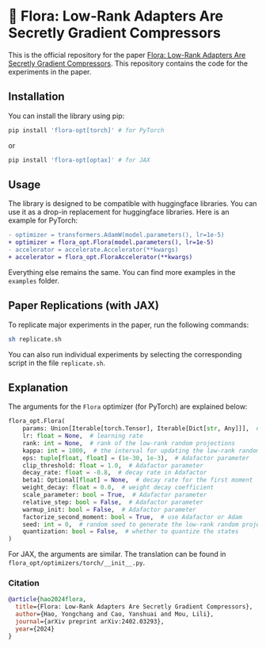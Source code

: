 # 💐 Flora: Low-Rank Adapters Are Secretly Gradient Compressors

This is the official repository for the paper [Flora: Low-Rank Adapters Are Secretly Gradient Compressors](https://arxiv.org/abs/2402.03293). This repository contains the code for the experiments in the paper.

## Installation

You can install the library using pip:

```bash
pip install 'flora-opt[torch]' # for PyTorch
```

or

```bash
pip install 'flora-opt[optax]' # for JAX
```

## Usage

The library is designed to be compatible with huggingface libraries. You can use it as a drop-in replacement for huggingface libraries. Here is an example for PyTorch:

```diff
- optimizer = transformers.AdamW(model.parameters(), lr=1e-5)
+ optimizer = flora_opt.Flora(model.parameters(), lr=1e-5)
- accelerator = accelerate.Accelerator(**kwargs)
+ accelerator = flora_opt.FloraAccelerator(**kwargs)
```

Everything else remains the same. You can find more examples in the `examples` folder.

## Paper Replications (with JAX)

To replicate major experiments in the paper, run the following commands:

```bash
sh replicate.sh
```

You can also run individual experiments by selecting the corresponding script in the file `replicate.sh`.

## Explanation

The arguments for the `Flora` optimizer (for PyTorch) are explained below:

```python
flora_opt.Flora(
    params: Union[Iterable[torch.Tensor], Iterable[Dict[str, Any]]],  # model parameters
    lr: float = None,  # learning rate
    rank: int = None,  # rank of the low-rank random projections
    kappa: int = 1000,  # the interval for updating the low-rank random projections
    eps: tuple[float, float] = (1e-30, 1e-3),  # Adafactor parameter
    clip_threshold: float = 1.0,  # Adafactor parameter
    decay_rate: float = -0.8,  # decay rate in Adafactor
    beta1: Optional[float] = None,  # decay rate for the first moment
    weight_decay: float = 0.0,  # weight decay coefficient
    scale_parameter: bool = True,  # Adafactor parameter
    relative_step: bool = False,  # Adafactor parameter
    warmup_init: bool = False,  # Adafactor parameter
    factorize_second_moment: bool = True,  # use Adafactor or Adam
    seed: int = 0,  # random seed to generate the low-rank random projections
    quantization: bool = False,  # whether to quantize the states
)
```

For JAX, the arguments are similar. The translation can be found in `flora_opt/optimizers/torch/__init__.py`.

### Citation

```bibtex
@article{hao2024flora,
  title={Flora: Low-Rank Adapters Are Secretly Gradient Compressors},
  author={Hao, Yongchang and Cao, Yanshuai and Mou, Lili},
  journal={arXiv preprint arXiv:2402.03293},
  year={2024}
}
```
